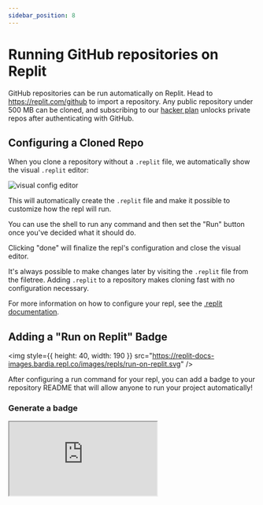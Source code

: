 ```yaml
---
sidebar_position: 8
---
```


# Running GitHub repositories on Replit

GitHub repositories can be run automatically on Replit. Head to https://replit.com/github to import a repository. Any public repository under 500 MB can be cloned, and subscribing to our [hacker plan](https://replit.com/pricing) unlocks private repos after authenticating with GitHub.

## Configuring a Cloned Repo

When you clone a repository without a `.replit` file, we automatically show the visual `.replit` editor:

![visual config editor](https://replit-docs-images.bardia.repl.co/images/config_plugin.png)

This will automatically create the `.replit` file and make it possible to customize how the repl will run. 

You can use the shell to run any command and then set the "Run" button once you've decided what it should do. 

Clicking "done" will finalize the repl's configuration and close the visual editor. 

It's always possible to make changes later by visiting the `.replit` file from the filetree. Adding `.replit` to a repository makes cloning fast with no configuration necessary.

For more information on how to configure your repl, see the [.replit documentation](/repls/dot-replit).


## Adding a "Run on Replit" Badge

<img
  style={{ height: 40, width: 190 }}
  src="https://replit-docs-images.bardia.repl.co/images/repls/run-on-replit.svg"
/>

After configuring a run command for your repl, you can add a badge to your repository README that will allow anyone to run your project automatically!

### Generate a badge

<iframe
  style={{ border: 0 }}
  src="https://run-on-replit.util.repl.co">
</iframe>
